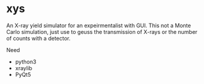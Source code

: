 # xys

An X-ray yield simulator for an expeirmentalist with GUI.
This not a Monte Carlo simulation, just use to geuss the transmission of X-rays or the number of counts with a detector.

Need
- python3
- xraylib
- PyQt5
